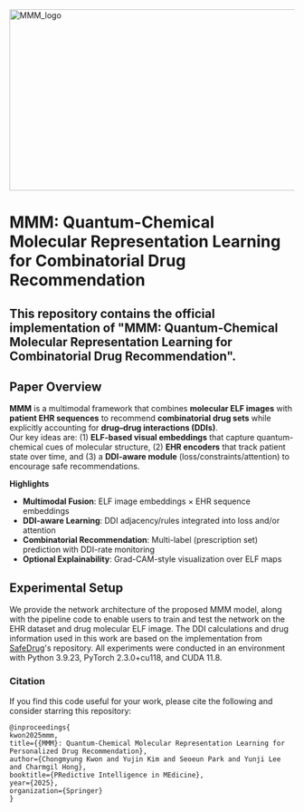 <img width="930" height="320" alt="MMM_logo" src="https://github.com/user-attachments/assets/b70d9ffc-5191-46a6-b073-d130d305a42e" />


# MMM: Quantum-Chemical Molecular Representation Learning for Combinatorial Drug Recommendation
## This repository contains the official implementation of "**MMM: Quantum-Chemical Molecular Representation Learning for Combinatorial Drug Recommendation**".


## Paper Overview

**MMM** is a multimodal framework that combines **molecular ELF images** with **patient EHR sequences** to recommend **combinatorial drug sets** while explicitly accounting for **drug–drug interactions (DDIs)**.  
Our key ideas are: (1) **ELF-based visual embeddings** that capture quantum-chemical cues of molecular structure, (2) **EHR encoders** that track patient state over time, and (3) a **DDI-aware module** (loss/constraints/attention) to encourage safe recommendations.

**Highlights**
- **Multimodal Fusion**: ELF image embeddings × EHR sequence embeddings  
- **DDI-aware Learning**: DDI adjacency/rules integrated into loss and/or attention  
- **Combinatorial Recommendation**: Multi-label (prescription set) prediction with DDI-rate monitoring  
- **Optional Explainability**: Grad-CAM-style visualization over ELF maps


## Experimental Setup

We provide the network architecture of the proposed MMM model, along with the pipeline code to enable users to train and test the network on the EHR dataset and drug molecular ELF image. The DDI calculations and drug information used in this work are based on the implementation from [SafeDrug](https://github.com/ycq091044/SafeDrug)'s repository. All experiments were conducted in an environment with Python 3.9.23, PyTorch 2.3.0+cu118, and CUDA 11.8.

### Citation
If you find this code useful for your work, please cite the following and consider starring this repository:
```
@inproceedings{
kwon2025mmm,
title={{MMM}: Quantum-Chemical Molecular Representation Learning for Personalized Drug Recommendation},
author={Chongmyung Kwon and Yujin Kim and Seoeun Park and Yunji Lee and Charmgil Hong},
booktitle={PRedictive Intelligence in MEdicine},
year={2025},
organization={Springer}
}
```
